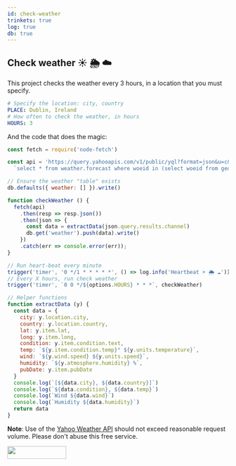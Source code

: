```yaml
---
id: check-weather
trinkets: true
log: true
db: true
---
```


## Check weather ☀️ 🌦 ☁️

This project checks the weather every 3 hours, in a location that you must specify.

```yaml // const options =
# Specify the location: city, country
PLACE: Dublin, Ireland
# How often to check the weather, in hours
HOURS: 3
```

And the code that does the magic:

```js
const fetch = require('node-fetch')

const api = 'https://query.yahooapis.com/v1/public/yql?format=json&u=c&q=' +
  `select * from weather.forecast where woeid in (select woeid from geo.places(1) where text="${options.PLACE}")`

// Ensure the weather "table" exists
db.defaults({ weather: [] }).write()

function checkWeather () {
  fetch(api)
    .then(resp => resp.json())
    .then(json => {
      const data = extractData(json.query.results.channel)
      db.get('weather').push(data).write()
    })
    .catch(err => console.error(err));
}

// Run heart-beat every minute
trigger('timer', '0 */1 * * * * *', () => log.info('Heartbeat ☀️ 🌦 ☁️'))
// Every X hours, run check weather
trigger('timer', `0 0 */${options.HOURS} * * *`, checkWeather)

// Helper functions
function extractData (y) {
  const data = {
    city: y.location.city,
    country: y.location.country,
    lat: y.item.lat,
    long: y.item.long,
    condition: y.item.condition.text,
    temp: `${y.item.condition.temp}° ${y.units.temperature}`,
    wind: `${y.wind.speed} ${y.units.speed}`,
    humidity: `${y.atmosphere.humidity} %`,
    pubDate: y.item.pubDate
  }
  console.log(`[${data.city}, ${data.country}]`)
  console.log(`${data.condition}, ${data.temp}`)
  console.log(`Wind ${data.wind}`)
  console.log(`Humidity ${data.humidity}`)
  return data
}
```

**Note**: Use of the [Yahoo Weather API](https://developer.yahoo.com/weather/) should not exceed reasonable request volume. Please don't abuse this free service.

<a href="https://www.yahoo.com/?ilc=401" target="_blank"> <img src="https://poweredby.yahoo.com/purple.png" width="134" height="29"/> </a>
